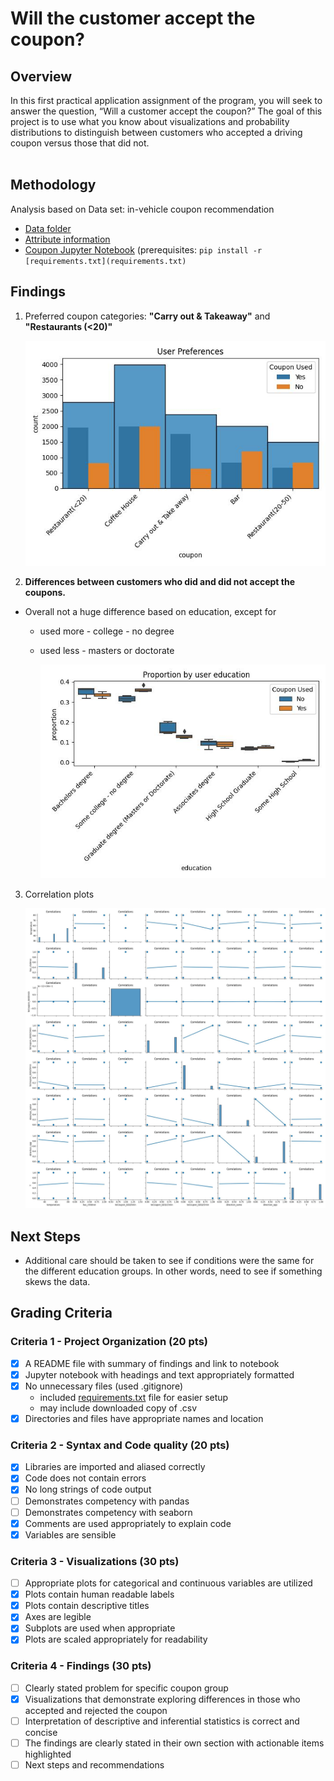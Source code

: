 # Will the customer accept the coupon?

## Overview

In this first practical application assignment of the program, you will seek to answer the question, “Will a customer accept the coupon?” The goal of this project is to use what you know about visualizations and probability distributions to distinguish between customers who accepted a driving coupon versus those that did not.
<br></br>

## Methodology

Analysis based on Data set: in-vehicle coupon recommendation

+ [Data folder](https://archive.ics.uci.edu/ml/machine-learning-databases/00603/)
+ [Attribute information](https://archive.ics.uci.edu/ml/datasets/in-vehicle%20coupon%20recommendation#)
+ [Coupon Jupyter Notebook](./Coupon.ipynb)
  (prerequisites: ```pip install -r [requirements.txt](requirements.txt)```

## Findings

1. Preferred coupon categories: **"Carry out & Takeaway"** and **"Restaurants (<20)"**

    ![User Coupon Preferences](images/user_preferences.jpg "User preferences")

2. **Differences between customers who did and did not accept the coupons.**

+ Overall not a huge difference based on education, except for
  + used more - college - no degree
  + used less - masters or doctorate

    ![User education](images/user_education.jpg "User education")

3. Correlation plots

    ![Correlation plots](images/correlations.jpg)

## Next Steps

+ Additional care should be taken to see if conditions were the same for the different education groups. In other words, need to see if something skews the data.

## Grading Criteria

### Criteria 1 - Project Organization (20 pts)

+ [x] A README file with summary of findings and link to notebook
+ [x] Jupyter notebook with headings and text appropriately formatted
+ [x] No unnecessary files (used .gitignore)
  + included [requirements.txt](requirements.txt) file for easier setup
  + may include downloaded copy of .csv
+ [x] Directories and files have appropriate names and location

### Criteria 2 - Syntax and Code quality (20 pts)

+ [X] Libraries are imported and aliased correctly
+ [X] Code does not contain errors
+ [X] No long strings of code output
+ [ ] Demonstrates competency with pandas
+ [ ] Demonstrates competency with seaborn
+ [X] Comments are used appropriately to explain code
+ [X] Variables are sensible

### Criteria 3 - Visualizations (30 pts)

+ [ ] Appropriate plots for categorical and continuous variables are utilized
+ [X] Plots contain human readable labels
+ [X] Plots contain descriptive titles
+ [X] Axes are legible
+ [X] Subplots are used when appropriate
+ [X] Plots are scaled appropriately for readability

### Criteria 4 - Findings (30 pts)

+ [ ] Clearly stated problem for specific coupon group
+ [X] Visualizations that demonstrate exploring differences in those who accepted and rejected the coupon
+ [ ] Interpretation of descriptive and inferential statistics is correct and concise
+ [ ] The findings are clearly stated in their own section with actionable items highlighted
+ [ ] Next steps and recommendations
